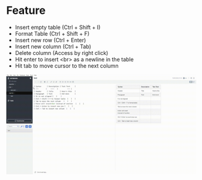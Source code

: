 # Feature
- Insert empty table (Ctrl + Shift + I)
- Format Table (Ctrl + Shift + F)
- Insert new row (Ctrl + Enter)
- Insert new column (Ctrl + Tab)
- Delete column (Access by right click)
- Hit enter to insert \<br\> as a newline in the table
- Hit tab to move cursor to the next column

![](https://github.com/kensam94/joplin-plugin-eztable/blob/master/asset/demo.gif)
